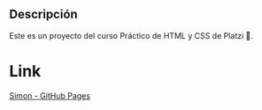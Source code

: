 ## Descripción

Este es un proyecto del curso Práctico de HTML y CSS de Platzi 💚.

# Link

[Simon - GitHub Pages](https://aguscorvo.github.io/Simon/ 'Simon - GitHub Pages')
